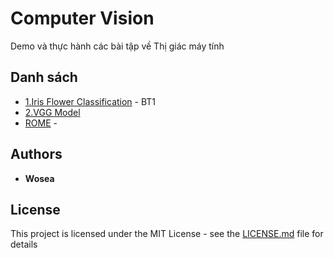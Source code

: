 # Computer Vision

Demo và thực hành các bài tập về Thị giác máy tính
 
## Danh sách

* [1.Iris Flower Classification](https://github.com/WoSea/CS2309.CH1302/tree/master/1.Iris%20Flower%20Classification) - BT1
* [2.VGG Model](https://github.com/WoSea/CS2309.CH1302/tree/master/2.VGG%20Model) 
* [ROME](https://rometools.github.io/rome/) - 

 
## Authors

* **Wosea**  
## License

This project is licensed under the MIT License - see the [LICENSE.md](https://github.com/WoSea/CS2309.CH1302/blob/master/LICENSE) file for details
 
